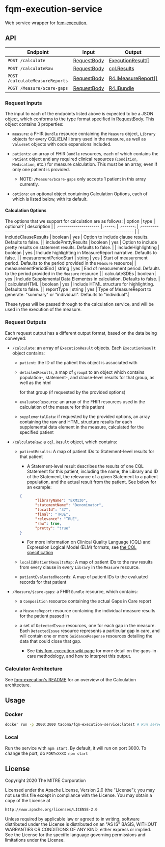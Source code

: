 # fqm-execution-service

Web service wrapper for [fqm-execution](https://github.com/projecttacoma/fqm-execution).

## API

| Endpoint | Input | Output |
| -------- | ----- | ------ |
| `POST /calculate` | [RequestBody](https://github.com/projecttacoma/fqm-execution-service/blob/master/src/types/server-types.ts#L3) | [ExecutionResult[]](https://github.com/projecttacoma/fqm-execution/blob/794b86ca80c3e0e9dd970c1e049724bf7c67e353/src/types/Calculator.ts#L54) |
| `POST /calculateRaw` | [RequestBody](https://github.com/projecttacoma/fqm-execution-service/blob/master/src/types/server-types.ts#L3) | [cql.Results](https://github.com/projecttacoma/fqm-execution/blob/master/src/types/CQLTypes.ts#L14) |
| `POST /calculateMeasureReports` | [RequestBody](https://github.com/projecttacoma/fqm-execution-service/blob/master/src/types/server-types.ts#L3) | [R4.IMeasureReport[]](https://www.hl7.org/fhir/measurereport.html) |
| `POST /Measure/$care-gaps` | [RequestBody](https://github.com/projecttacoma/fqm-execution-service/blob/master/src/types/server-types.ts#L3) | [R4.IBundle](https://www.hl7.org/fhir/bundle.html) |
<!-- Note: linked line numbers may be inaccurate as code is updated -->

### Request Inputs
The input to each of the endpoints listed above is expected to be a JSON object, which conforms to the type format specified in [RequestBody](https://github.com/projecttacoma/fqm-execution-service/blob/master/src/types/server-types.ts#L3). This object contains 3 properties:

* `measure`: a FHIR `Bundle` resource containing the `Measure` object, `Library` objects for every CQL/ELM library used in the measure, 
  as well as `ValueSet` objects with code expansions included.

* `patients`: an array of FHIR `Bundle` resources, each of which contains the `Patient` object and any required clinical resources (`Condition`, `Medication`, etc.)
  for measure calculation. This must be an array, even if only one patient is provided.
  
  * NOTE: `/Measure/$care-gaps` only accepts 1 patient in this array currently.

* `options`: an optional object containing Calculation Options, each of which is listed below, with its default.

#### Calculation Options

The options that we support for calculation are as follows:
| option                 |  type   | optional? |  description                                                                           |
| :--------------------- | :-----: | :-------: |            :-------------------------------------------------------------------------- |
| includeClauseResults   | boolean |    yes    |                                   Option to include clause results. Defaults to false. |
| includePrettyResults   | boolean |    yes    |              Option to include pretty results on statement results. Defaults to false. |
| includeHighlighting    | boolean |    yes    |                    Include highlighting in MeasureReport narrative. Defaults to false. |
| measurementPeriodStart | string  |    yes    |  Start of measurement period. Defaults to the period provided in the `Measure` resource|
| measurementPeriodEnd   | string  |    yes    |   End of measurement period. Defaults to the period provided in the `Measure` resource |
| calculateSDEs          | boolean |    yes    |                 Include Supplemental Data Elementss in calculation. Defaults to false. |
| calculateHTML          | boolean |    yes    |                            Include HTML structure for highlighting. Defaults to false. |
| reportType             | string  |    yes    | Type of MeasureReport to generate: "summary" or "individual". Defaults to "individual".|

These types will be passed through to the calculation service, and will be used in the execution of the measure.

### Request Outputs

Each request output has a different output format, based on the data being conveyed:

* `/calculate`: an array of `ExecutionResult` objects. Each `ExecutionResult` object contains:

    * `patient`: the ID of the patient this object is associated with

    * `detailedResults`, a map of `group`s to an object which contains population-, statement-, and clause-level results for that group, as well as the html

      for that group (if requested by the provided options)
    * `evaluatedResource`: an array of the FHIR resources used in the calculation of the measure for this patient

    * `supplementalData`: if requested by the provided options, an array containing the raw and HTML structure results for each 
      supplemental data element in the measure, calculated for the specified patient

* `/calculateRaw`: a `cql.Result` object, which contains: 

   * `patientResults`: A map of patient IDs to Statement-level results for that patient

     * A Statement-level result describes the results of one CQL Statement for this patient, including the name, the Library and ID of the Statement,
     the relevance of a given Statement to a patient population, and the actual result from the patient. See below for an example:
     ```json
     {
            "libraryName": "EXM130",
            "statementName": "Denominator",
            "localId": "37",
            "final": "TRUE",
            "relevance": "TRUE",
            "raw": true,
            "pretty": "true"
     }
     ```

     * For more information on Clinical Quality Language (CQL) and Expression Logical Model (ELM) formats, see [the CQL specification](https://cql.hl7.org/)

   * `localIdPatientResultsMap`: A map of patient IDs to the raw results from every clause in every `Library` in the `Measure` resource.

   * `patientEvaluatedRecords`: A map of patient IDs to the evaluated records for that patient

* `/Measure/$care-gaps`: a FHIR `Bundle` resource, which contains:

   * a `Composition` resource containing the actual Gaps in Care report

   * a `MeasureReport` resource containing the individual measure results for the patient passed in

   * a set of `DetectedIssue` resources, one for each gap in the measure. Each `DetectedIssue` resource represents a particular gap in care, 
     and will contain one or more `GuidanceResponse` resources detailing the data that could close that gap.

     * See [this fqm-execution wiki page](https://github.com/projecttacoma/fqm-execution/wiki/Gaps-In-Care) for more detail on the gaps-in-care
       methodology, and how to interpret this output.

### Calculator Architecture

See [fqm-execution's README](https://github.com/projecttacoma/fqm-execution#architecture-overview) for an overview of the Calculation architecture.

## Usage

### Docker

``` bash
docker run -p 3000:3000 tacoma/fqm-execution-service:latest # Run server on port 3000
```

### Local

Run the service with `npm start`. By default, it will run on port 3000. To change the port, do `PORT=XXXX npm start`

## License

Copyright 2020 The MITRE Corporation

Licensed under the Apache License, Version 2.0 (the "License"); you may not use this file except in compliance with the License. You may obtain a copy of the License at

``` bash
http://www.apache.org/licenses/LICENSE-2.0
```

Unless required by applicable law or agreed to in writing, software distributed under the License is distributed on an "AS IS" BASIS, WITHOUT WARRANTIES OR CONDITIONS OF ANY KIND, either express or implied. See the License for the specific language governing permissions and limitations under the License.